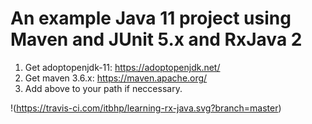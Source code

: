 # An example Java 11 project using Maven and JUnit 5.x and RxJava 2

1. Get adoptopenjdk-11: https://adoptopenjdk.net/
2. Get maven 3.6.x: https://maven.apache.org/
3. Add above to your path if neccessary.

!(https://travis-ci.com/itbhp/learning-rx-java.svg?branch=master)

